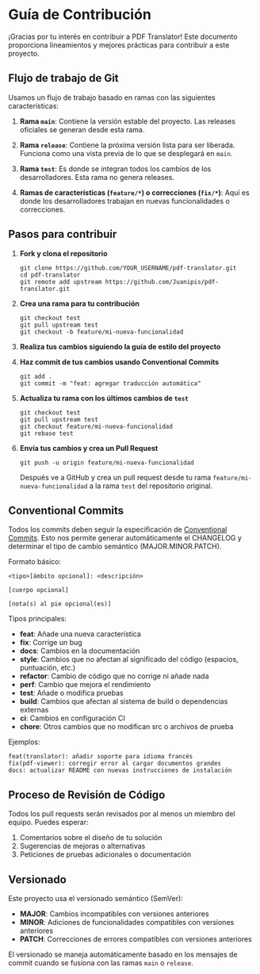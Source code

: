 # Guía de Contribución

¡Gracias por tu interés en contribuir a PDF Translator! Este documento proporciona lineamientos y mejores prácticas para contribuir a este proyecto.

## Flujo de trabajo de Git

Usamos un flujo de trabajo basado en ramas con las siguientes características:

1. **Rama `main`**: Contiene la versión estable del proyecto. Las releases oficiales se generan desde esta rama.

2. **Rama `release`**: Contiene la próxima versión lista para ser liberada. Funciona como una vista previa de lo que se desplegará en `main`.

3. **Rama `test`**: Es donde se integran todos los cambios de los desarrolladores. Esta rama no genera releases.

4. **Ramas de características (`feature/*`) o correcciones (`fix/*`)**: Aquí es donde los desarrolladores trabajan en nuevas funcionalidades o correcciones.

## Pasos para contribuir

1. **Fork y clona el repositorio**

   ```
   git clone https://github.com/YOUR_USERNAME/pdf-translator.git
   cd pdf-translator
   git remote add upstream https://github.com/Juanipis/pdf-translator.git
   ```

2. **Crea una rama para tu contribución**

   ```
   git checkout test
   git pull upstream test
   git checkout -b feature/mi-nueva-funcionalidad
   ```

3. **Realiza tus cambios siguiendo la guía de estilo del proyecto**

4. **Haz commit de tus cambios usando Conventional Commits**

   ```
   git add .
   git commit -m "feat: agregar traducción automática"
   ```

5. **Actualiza tu rama con los últimos cambios de `test`**

   ```
   git checkout test
   git pull upstream test
   git checkout feature/mi-nueva-funcionalidad
   git rebase test
   ```

6. **Envía tus cambios y crea un Pull Request**
   ```
   git push -u origin feature/mi-nueva-funcionalidad
   ```
   Después ve a GitHub y crea un pull request desde tu rama `feature/mi-nueva-funcionalidad` a la rama `test` del repositorio original.

## Conventional Commits

Todos los commits deben seguir la especificación de [Conventional Commits](https://www.conventionalcommits.org/). Esto nos permite generar automáticamente el CHANGELOG y determinar el tipo de cambio semántico (MAJOR.MINOR.PATCH).

Formato básico:

```
<tipo>[ámbito opcional]: <descripción>

[cuerpo opcional]

[nota(s) al pie opcional(es)]
```

Tipos principales:

- **feat**: Añade una nueva característica
- **fix**: Corrige un bug
- **docs**: Cambios en la documentación
- **style**: Cambios que no afectan al significado del código (espacios, puntuación, etc.)
- **refactor**: Cambio de código que no corrige ni añade nada
- **perf**: Cambio que mejora el rendimiento
- **test**: Añade o modifica pruebas
- **build**: Cambios que afectan al sistema de build o dependencias externas
- **ci**: Cambios en configuración CI
- **chore**: Otros cambios que no modifican src o archivos de prueba

Ejemplos:

```
feat(translator): añadir soporte para idioma francés
fix(pdf-viewer): corregir error al cargar documentos grandes
docs: actualizar README con nuevas instrucciones de instalación
```

## Proceso de Revisión de Código

Todos los pull requests serán revisados por al menos un miembro del equipo. Puedes esperar:

1. Comentarios sobre el diseño de tu solución
2. Sugerencias de mejoras o alternativas
3. Peticiones de pruebas adicionales o documentación

## Versionado

Este proyecto usa el versionado semántico (SemVer):

- **MAJOR**: Cambios incompatibles con versiones anteriores
- **MINOR**: Adiciones de funcionalidades compatibles con versiones anteriores
- **PATCH**: Correcciones de errores compatibles con versiones anteriores

El versionado se maneja automáticamente basado en los mensajes de commit cuando se fusiona con las ramas `main` o `release`.
